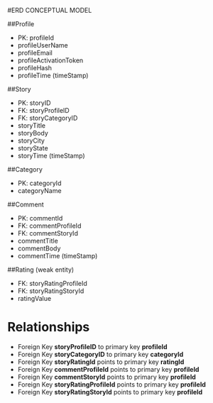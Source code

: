 #ERD CONCEPTUAL MODEL

##Profile
- PK: profileId
- profileUserName
- profileEmail
- profileActivationToken
- profileHash
- profileTime (timeStamp)

##Story
- PK: storyID
- FK: storyProfileID
- FK: storyCategoryID
- storyTitle
- storyBody
- storyCity
- storyState
- storyTime (timeStamp)

##Category
- PK: categoryId
- categoryName

##Comment
- PK: commentId
- FK: commentProfileId
- FK: commentStoryId
- commentTitle
- commentBody
- commentTime (timeStamp)

##Rating (weak entity)
- FK: storyRatingProfileId
- FK: storyRatingStoryId
- ratingValue


# Relationships
- Foreign Key **storyProfileID** to primary key **profileId**
- Foreign Key **storyCategoryID** to primary key **categoryId**
- Foreign Key **storyRatingId** points to primary key **ratingId**
- Foreign Key **commentProfileId** points to primary key **profileId**
- Foreign Key **commentStoryId** points to primary key **profileId**
- Foreign Key **storyRatingProfileId** points to primary key **profileId**
- Foreign Key **storyRatingStoryId** points to primary key **profileId**